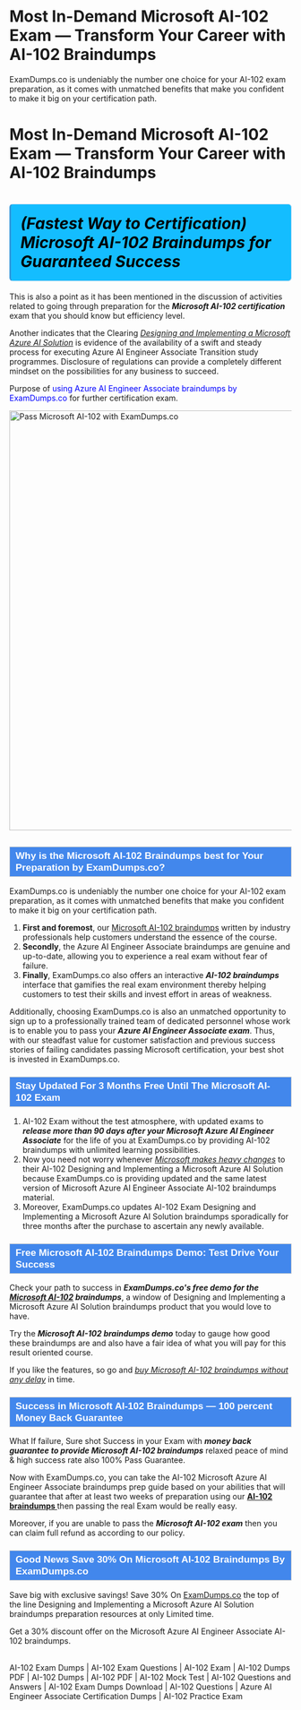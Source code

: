 # Most In-Demand Microsoft AI-102 Exam — Transform Your Career with AI-102 Braindumps
ExamDumps.co is undeniably the number one choice for your AI-102 exam preparation, as it comes with unmatched benefits that make you confident to make it big on your certification path.
    	     <h1>Most In-Demand Microsoft AI-102 Exam — Transform Your Career with AI-102 Braindumps</h1>            <h1><strong><span style="display: block; color: #000000; background: #14BDFF; border: 0.5px solid #AED6F1; border-left: 3px solid #3498DB; padding: .6em; border-radius: 6px;">             <em>(Fastest Way to Certification) Microsoft AI-102 Braindumps for Guaranteed Success</em>             </span></strong></h1>            <p>This is also a point as it has been mentioned in the discussion of activities related to going through preparation for the <strong><i>Microsoft AI-102 certification</i></strong> exam that you should know but efficiency level.</p>            <p>Another indicates that the Clearing <u><i>Designing and Implementing a Microsoft Azure AI Solution</i></u> is evidence of the availability of a swift and steady process for executing Azure AI Engineer Associate Transition study programmes. Disclosure of regulations can provide a completely different mindset on the possibilities for any business to succeed.</p>            <p>Purpose of <span style="color: blue">using Azure AI Engineer Associate braindumps by ExamDumps.co</span> for further certification exam.</p>                        <p><a href="https://www.examdumps.co/"><img src="https://www.examdumps.co//images/banners/big-sale-20-percent-discount-offer-examdumps.jpg" class="postImage" alt="Pass Microsoft AI-102 with ExamDumps.co" width="750"></a></p>                        <h2 style="background: #4287ec; border: 1px solid #cccccc; padding: 5px 10px;">                <span style="color: #ffffff;"><span style="font-size: 11pt;">                    <span style="line-height: normal;">                        <span style="font-family: Calibri,sans-serif;">                            <strong>                                <span style="font-size: 13.0pt;">Why is the Microsoft AI-102 Braindumps best for Your Preparation by ExamDumps.co?</span>                            </strong>                        </span>                    </span></span>                </span>            </h2>            <p>ExamDumps.co is undeniably the number one choice for your AI-102 exam preparation, as it comes with unmatched benefits that make you confident to make it big on your certification path. </p>            <ol>                <li><strong>First and foremost</strong>, our <a href="https://www.examdumps.co/ai-102-exam-dumps.html">Microsoft AI-102 braindumps</a> written by industry professionals help customers understand the essence of the course. </li>                <li><strong>Secondly</strong>, the Azure AI Engineer Associate braindumps are genuine and up-to-date, allowing you to experience a real exam without fear of failure. </li>                <li><strong>Finally</strong>, ExamDumps.co also offers an interactive <strong><i>AI-102 braindumps</i></strong> interface that gamifies the real exam environment thereby helping customers to test their skills and invest effort in areas of weakness. </li>            </ol>            <p>Additionally, choosing ExamDumps.co is also an unmatched opportunity to sign up to a professionally trained team of dedicated personnel whose work is to enable you to pass your <strong><i>Azure AI Engineer Associate exam</i></strong>. Thus, with our steadfast value for customer satisfaction and previous success stories of failing candidates passing Microsoft certification, your best shot is invested in ExamDumps.co.</p>                        <h3 style="background: #4287ec; border: 1px solid #cccccc; padding: 5px 10px;">                <span style="color: #ffffff;">                    <span style="font-size: 11pt;">                        <span style="line-height: normal;">                            <span style="font-family: Calibri,sans-serif;">                                <strong>                                    <span style="font-size: 13.0pt;">Stay Updated For 3 Months Free Until The Microsoft AI-102 Exam</span>                                </strong>                            </span>                        </span>                    </span>                </span>            </h3>            <ol>                <li>AI-102 Exam without the test atmosphere, with updated exams to <strong><i>release more than 90 days after your Microsoft Azure AI Engineer Associate</i></strong> for the life of you at ExamDumps.co by providing AI-102 braindumps with unlimited learning possibilities. </li>                <li>Now you need not worry whenever <u><i>Microsoft makes heavy changes</i></u> to their AI-102 Designing and Implementing a Microsoft Azure AI Solution because ExamDumps.co is providing updated and the same latest version of Microsoft Azure AI Engineer Associate AI-102 braindumps material. </li>                <li>Moreover, ExamDumps.co updates AI-102 Exam Designing and Implementing a Microsoft Azure AI Solution braindumps sporadically for three months after the purchase to ascertain any newly available.</li>            </ol>                       <h3 style="background: #4287ec; border: 1px solid #cccccc; padding: 5px 10px;">                <span style="color: #ffffff;">                    <span style="font-size: 11pt;">                        <span style="line-height: normal;">                            <span style="font-family: Calibri,sans-serif;">                                <strong>                                    <span style="font-size: 13.0pt;">Free Microsoft AI-102 Braindumps Demo: Test Drive Your Success</span>                                </strong>                            </span>                        </span>                    </span>                </span>            </h3>            <p>Check your path to success in <strong><i>ExamDumps.co's free demo for the <a href="https://www.examdumps.co/microsoft-exam-dumps.html">Microsoft AI-102</a> braindumps</i></strong>, a window of Designing and Implementing a Microsoft Azure AI Solution braindumps product that you would love to have.  </p>            <p>Try the <strong><i>Microsoft AI-102 braindumps demo</i></strong> today to gauge how good these braindumps are and also have a fair idea of what you will pay for this result oriented course. </p>            <p>If you like the features, so go and <u><i>buy Microsoft AI-102 braindumps without any delay</i></u> in time.</p>                        <h3 style="background: #4287ec; border: 1px solid #cccccc; padding: 5px 10px;">                <span style="color: #ffffff;"><span style="font-size: 11pt;">                    <span style="line-height: normal;">                        <span style="font-family: Calibri,sans-serif;">                            <strong>                                <span style="font-size: 13.0pt;">Success in Microsoft AI-102 Braindumps — 100 percent Money Back Guarantee</span>                            </strong>                        </span>                    </span></span>                </span>            </h3>            <p>What If failure, Sure shot Success in your Exam with <strong><i>money back guarantee to provide Microsoft AI-102 braindumps</i></strong> relaxed peace of mind &amp; high success rate also 100% Pass Guarantee. </p>            <p>Now with ExamDumps.co, you can take the AI-102 Microsoft Azure AI Engineer Associate braindumps prep guide based on your abilities that will guarantee that after at least two weeks of preparation using our <a href="https://github.com/DanielJoe13/PL-300-Exam-Dumps-To-obtain-Terrific-Grades-In-Microsoft-Power-BI-Data-Analyst-Exam/blob/main/README.md"><b>AI-102 braindumps </b></a>  then passing the real Exam would be really easy. </p>            <p>Moreover, if you are unable to pass the <strong><i>Microsoft AI-102 exam</i></strong> then you can claim full refund as according to our policy.</p>                        <h3 style="background: #4287ec; border: 1px solid #cccccc; padding: 5px 10px;">                <span style="color: #ffffff;">                    <span style="font-size: 11pt;">                        <span style="line-height: normal;">                            <span style="font-family: Calibri,sans-serif;">                                <strong>                                    <span style="font-size: 13.0pt;">Good News Save 30% On Microsoft AI-102 Braindumps By ExamDumps.co</span>                                </strong>                            </span>                        </span>                    </span>                </span>            </h3>                        <p>Save big with exclusive savings! Save 30% On <a href="https://www.examdumps.co/">ExamDumps.co</a> the top of the line Designing and Implementing a Microsoft Azure AI Solution braindumps preparation resources at only Limited time. </p>            <p>Get a 30% discount offer on the Microsoft Azure AI Engineer Associate AI-102 braindumps.</p>     
          AI-102 Exam Dumps | AI-102 Exam Questions | AI-102 Exam | AI-102 Dumps PDF | AI-102 Dumps | AI-102 PDF | AI-102 Mock Test | AI-102 Questions and Answers | AI-102 Exam Dumps Download | AI-102 Questions | Azure AI Engineer Associate Certification Dumps | AI-102 Practice Exam

